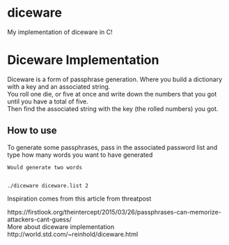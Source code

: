 # diceware
My implementation of diceware in C!

<h1>Diceware Implementation</h2>
<p>Diceware is a form of passphrase generation. Where you build a dictionary with a key and an associated string.</br>You roll one die, or five at once and write down the numbers that you got until you have a total of five.</br> Then find the associated string with the key (the rolled numbers) you got.</p>

<h2>How to use</h2>
To generate some passphrases, pass in the associated password list and type how many words you want to have generated</br>
<code>
Would generate two words

./diceware diceware.list 2
</code>

<p>Inspiration comes from this article from threatpost</p>
<url> https://firstlook.org/theintercept/2015/03/26/passphrases-can-memorize-attackers-cant-guess/ </url> </br>
More about diceware implementation </br>
<url>http://world.std.com/~reinhold/diceware.html</url>
